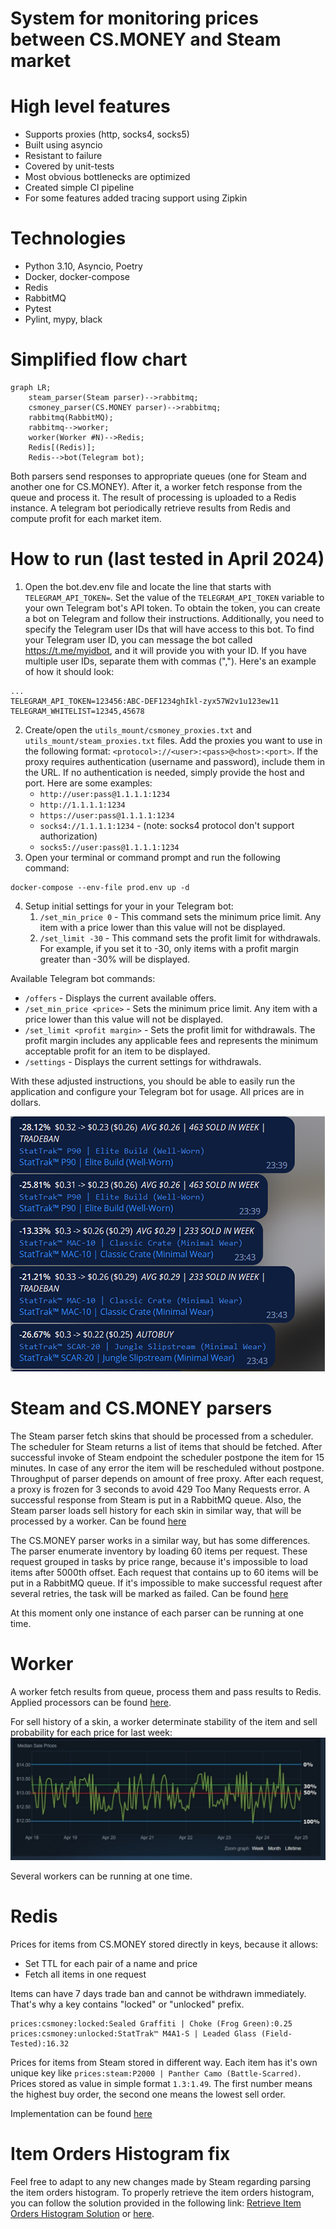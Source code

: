 # System for monitoring prices between CS.MONEY and Steam market

# High level features
* Supports proxies (http, socks4, socks5)
* Built using asyncio
* Resistant to failure
* Covered by unit-tests
* Most obvious bottlenecks are optimized
* Created simple CI pipeline
* For some features added tracing support using Zipkin

# Technologies
* Python 3.10, Asyncio, Poetry
* Docker, docker-compose
* Redis
* RabbitMQ
* Pytest
* Pylint, mypy, black

# Simplified flow chart

```mermaid
graph LR;
    steam_parser(Steam parser)-->rabbitmq;
    csmoney_parser(CS.MONEY parser)-->rabbitmq;
    rabbitmq(RabbitMQ);
    rabbitmq-->worker;
    worker(Worker #N)-->Redis;
    Redis[(Redis)];
    Redis-->bot(Telegram bot);
```

Both parsers send responses to appropriate queues (one for Steam and another one for CS.MONEY). After it, a worker fetch response from the queue and process it. The result of processing is uploaded to a Redis instance. A telegram bot periodically retrieve results from Redis and compute profit for each market item. 

# How to run (last tested in April 2024)
1. Open the bot.dev.env file and locate the line that starts with `TELEGRAM_API_TOKEN=`. Set the value of the `TELEGRAM_API_TOKEN` variable to your own Telegram bot's API token. To obtain the token, you can create a bot on Telegram and follow their instructions.
Additionally, you need to specify the Telegram user IDs that will have access to this bot. To find your Telegram user ID, you can message the bot called https://t.me/myidbot, and it will provide you with your ID. If you have multiple user IDs, separate them with commas (",").
Here's an example of how it should look:
```
...
TELEGRAM_API_TOKEN=123456:ABC-DEF1234ghIkl-zyx57W2v1u123ew11
TELEGRAM_WHITELIST=12345,45678
```
2. Create/open the `utils_mount/csmoney_proxies.txt` and `utils_mount/steam_proxies.txt` files. 
Add the proxies you want to use in the following format: `<protocol>://<user>:<pass>@<host>:<port>`. 
If the proxy requires authentication (username and password), include them in the URL.
If no authentication is needed, simply provide the host and port. Here are some examples:
   * `http://user:pass@1.1.1.1:1234`
   * `http://1.1.1.1:1234`
   * `https://user:pass@1.1.1.1:1234`
   * `socks4://1.1.1.1:1234` - (note: socks4 protocol don't support authorization)
   * `socks5://user:pass@1.1.1.1:1234`
3. Open your terminal or command prompt and run the following command:
```
docker-compose --env-file prod.env up -d
```
4. Setup initial settings for your in your Telegram bot:
   1. `/set_min_price 0` - This command sets the minimum price limit. Any item with a price lower than this value will not be displayed.
   2. `/set_limit -30` - This command sets the profit limit for withdrawals. For example, if you set it to -30, only items with a profit margin greater than -30% will be displayed.

Available Telegram bot commands:
* `/offers` - Displays the current available offers.
* `/set_min_price <price>` - Sets the minimum price limit. Any item with a price lower than this value will not be displayed.
* `/set_limit <profit margin>` - Sets the profit limit for withdrawals. The profit margin includes any applicable fees and represents the minimum acceptable profit for an item to be displayed.
* `/settings` - Displays the current settings for withdrawals.

With these adjusted instructions, you should be able to easily run the application and configure your Telegram bot for usage. All prices are in dollars.

![Bot work screenshot](images/bot.png "Bot work screenshot")

# Steam and CS.MONEY parsers

The Steam parser fetch skins that should be processed from a scheduler. The scheduler for Steam returns a list of items that should be fetched. After successful invoke of Steam endpoint the scheduler postpone the item for 15 minutes. In case of any error the item will be rescheduled without postpone. Throughput of parser depends on amount of free proxy. After each request, a proxy is frozen for 3 seconds to avoid 429 Too Many Requests error. A successful response from Steam is put in a RabbitMQ queue. Also, the Steam parser loads sell history for each skin in similar way, that will be processed by a worker. Can be found [here](price_monitoring/parsers/steam)

The CS.MONEY parser works in a similar way, but has some differences. The parser enumerate inventory by loading 60 items per request. These request grouped in tasks by price range, because it's impossible to load items after 5000th offset. Each request that contains up to 60 items will be put in a RabbitMQ queue. If it's impossible to make successful request after several retries, the task will be marked as failed. Can be found [here](price_monitoring/parsers/csmoney)

At this moment only one instance of each parser can be running at one time.

# Worker

A worker fetch results from queue, process them and pass results to Redis. Applied processors can be found [here](price_monitoring/worker/processing).

For sell history of a skin, a worker determinate stability of the item and sell probability for each price for last week: ![Sell history analyzer](images/sell_history.jpg "Sell history analyzer")

Several workers can be running at one time. 

# Redis

Prices for items from CS.MONEY stored directly in keys, because it allows:
* Set TTL for each pair of a name and price
* Fetch all items in one request

Items can have 7 days trade ban and cannot be withdrawn immediately. That's why
a key contains "locked" or "unlocked" prefix.
```
prices:csmoney:locked:Sealed Graffiti | Choke (Frog Green):0.25
prices:csmoney:unlocked:StatTrak™ M4A1-S | Leaded Glass (Field-Tested):16.32
```

Prices for items from Steam stored in different way. Each item has it's own unique key like `prices:steam:P2000 | Panther Camo (Battle-Scarred)`. Prices stored as value in simple format `1.3:1.49`. The first number means the highest buy order, the second one means the lowest sell order.

Implementation can be found [here](price_monitoring/storage)

# Item Orders Histogram fix
Feel free to adapt to any new changes made by Steam regarding parsing the item orders histogram. To properly retrieve the item orders histogram, you can follow the solution provided in the following link: [Retrieve Item Orders Histogram Solution](https://gist.github.com/Soniclev/981f8adbc7c6a68350aff9e2a877ed1e) or [here](price_monitoring/parsers/steam/parser/steam_orders_parser.py).
